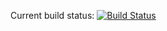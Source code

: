 Current build status: [![Build Status](https://buildhive.cloudbees.com/job/nextreports/job/nextreports-server/badge/icon)](https://buildhive.cloudbees.com/job/nextreports/job/nextreports-server/)

